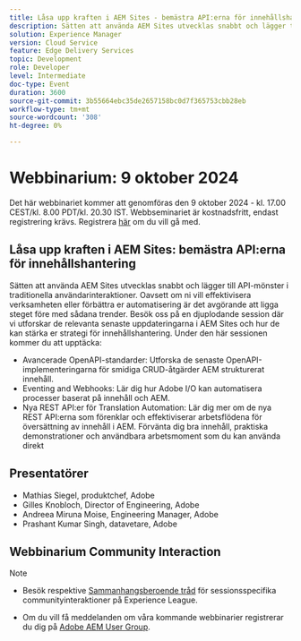 ```yaml
---
title: Låsa upp kraften i AEM Sites - bemästra API:erna för innehållshantering
description: Sätten att använda AEM Sites utvecklas snabbt och lägger till API-mönster i traditionella användarinteraktioner. Oavsett om ni vill effektivisera verksamheten eller förbättra er automatisering är det avgörande att ligga steget före med sådana trender. Besök oss på en djuplodande session där vi utforskar de relevanta senaste uppdateringarna i AEM Sites och hur de kan stärka er strategi för innehållshantering.
solution: Experience Manager
version: Cloud Service
feature: Edge Delivery Services
topic: Development
role: Developer
level: Intermediate
doc-type: Event
duration: 3600
source-git-commit: 3b55664ebc35de2657158bc0d7f365753cbb28eb
workflow-type: tm+mt
source-wordcount: '308'
ht-degree: 0%

---
```


# Webbinarium: 9 oktober 2024

Det här webbinariet kommer att genomföras den 9 oktober 2024 - kl. 17.00 CEST/kl. 8.00 PDT/kl. 20.30 IST.
Webbseminariet är kostnadsfritt, endast registrering krävs.
Registrera [här](https://adobe.ly/4g6TYck) om du vill gå med.

## Låsa upp kraften i AEM Sites: bemästra API:erna för innehållshantering

Sätten att använda AEM Sites utvecklas snabbt och lägger till API-mönster i traditionella användarinteraktioner. Oavsett om ni vill effektivisera verksamheten eller förbättra er automatisering är det avgörande att ligga steget före med sådana trender. Besök oss på en djuplodande session där vi utforskar de relevanta senaste uppdateringarna i AEM Sites och hur de kan stärka er strategi för innehållshantering.
Under den här sessionen kommer du att upptäcka:
* Avancerade OpenAPI-standarder: Utforska de senaste OpenAPI-implementeringarna för smidiga CRUD-åtgärder AEM strukturerat innehåll.
* Eventing and Webhooks: Lär dig hur Adobe I/O kan automatisera processer baserat på innehåll och AEM.
* Nya REST API:er för Translation Automation: Lär dig mer om de nya REST API:erna som förenklar och effektiviserar arbetsflödena för översättning av innehåll i AEM.
Förvänta dig bra innehåll, praktiska demonstrationer och användbara arbetsmoment som du kan använda direkt

## Presentatörer

* Mathias Siegel, produktchef, Adobe
* Gilles Knobloch, Director of Engineering, Adobe
* Andreea Miruna Moise, Engineering Manager, Adobe
* Prashant Kumar Singh, datavetare, Adobe

## Webbinarium Community Interaction

>[!NOTE]
>
>* Besök respektive [Sammanhangsberoende tråd](https://adobe.ly/4e34grR) för sessionsspecifika communityinteraktioner på Experience League.
>
>* Om du vill få meddelanden om våra kommande webbinarier registrerar du dig på [Adobe AEM User Group](https://aem-augs.adobe.com/).
